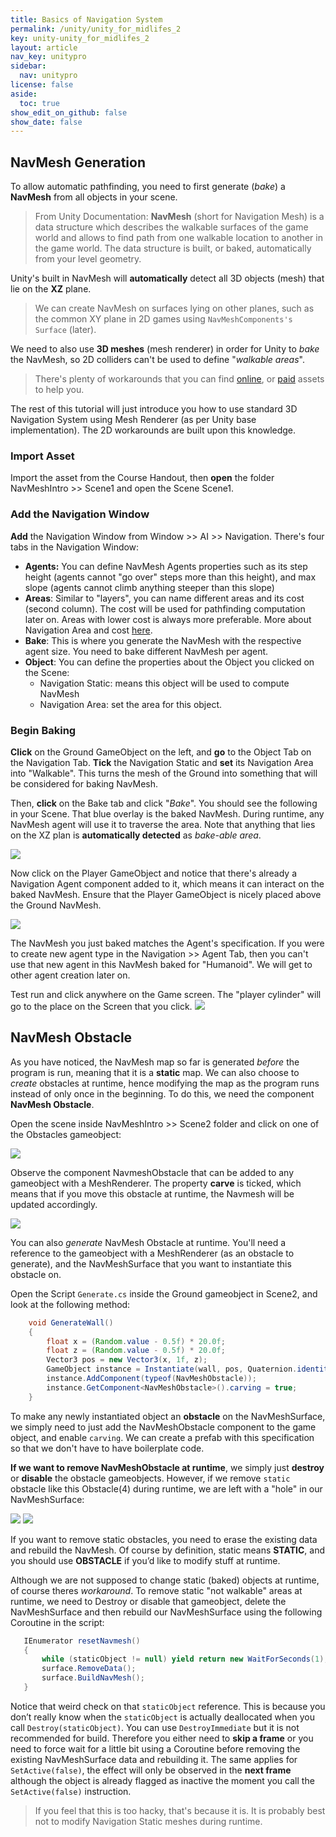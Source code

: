 ```yaml
---
title: Basics of Navigation System
permalink: /unity/unity_for_midlifes_2
key: unity-unity_for_midlifes_2
layout: article
nav_key: unitypro
sidebar:
  nav: unitypro
license: false
aside:
  toc: true
show_edit_on_github: false
show_date: false
---
```


## NavMesh Generation
To allow automatic pathfinding, you need to first generate (*bake*) a **NavMesh** from all objects in your scene. 
> From Unity Documentation:  **NavMesh**  (short for Navigation Mesh) is a data structure which describes the walkable surfaces of the game world and allows to find path from one walkable location to another in the game world. The data structure is built, or baked, automatically from your level geometry.

Unity's built in NavMesh will **automatically** detect all 3D objects (mesh) that lie on the **XZ** plane. 

> We can create NavMesh on surfaces lying on other planes, such as the common XY plane in 2D games using `NavMeshComponents's Surface` (later). 

We need to also use **3D meshes** (mesh renderer) in order for Unity to *bake* the NavMesh, so 2D colliders can't be used to define "*walkable areas*". 
> There's plenty of workarounds that you can find [online](https://github.com/h8man/NavMeshPlus/wiki/HOW-TO), or [paid](https://assetstore.unity.com/packages/tools/ai/navigation2d-pathfinding-for-2d-games-35803#reviews) assets to help you. 

The rest of this tutorial will just introduce you how to use standard 3D Navigation System using Mesh Renderer (as per Unity base implementation). The 2D workarounds are built upon this knowledge.

### Import Asset

Import the asset from the Course Handout, then **open** the folder NavMeshIntro >> Scene1 and open the Scene Scene1. 

### Add the Navigation Window
**Add** the Navigation Window from Window >> AI >> Navigation. There's four tabs in the Navigation Window:
- **Agents:** You can define NavMesh Agents properties such as its step height (agents cannot "go over" steps more than this height), and max slope (agents cannot climb anything steeper than this slope)
- **Areas**: Similar to "layers", you can name different areas and its cost (second column). The cost will be used for pathfinding computation later on. Areas with lower cost is always more preferable. More about Navigation Area and cost [here](https://docs.unity3d.com/Manual/nav-AreasAndCosts.html). 
- **Bake**: This is where you generate the NavMesh with the respective agent size. You need to bake different NavMesh per agent. 
- **Object**: You can define the properties about the Object you clicked on the Scene:
	- Navigation Static: means this object will be used to compute NavMesh 
	- Navigation Area: set the area for this object. 

### Begin Baking
**Click** on the Ground GameObject on the left, and **go** to the Object Tab on the Navigation Tab. **Tick** the Navigation Static and **set** its Navigation Area into "Walkable". This turns the mesh of the Ground into something that will be considered for baking NavMesh. 

Then, **click** on the Bake tab and click "*Bake*". You should see the following in your Scene. That blue overlay is the baked NavMesh. During runtime, any NavMesh agent will use it to traverse the area. Note that anything that lies on the XZ plan is **automatically detected** as *bake-able area*.

<img src="https://www.dropbox.com/s/k95fevcj9f399sh/3.png?raw=1"  class="center_ninety"/>


Now click on the Player GameObject and notice that there's already a Navigation Agent component added to it, which means it can interact on the baked NavMesh. Ensure that the Player GameObject is nicely placed above the Ground NavMesh. 

<img src="https://www.dropbox.com/s/tp8586t8yzwp6k9/1.png?raw=1"  class="center_ninety"/>

The NavMesh you just baked matches the Agent's specification. If you were to create new agent type in the Navigation >> Agent Tab, then you can't use that new agent in this NavMesh baked for "Humanoid". We will get to other agent creation later on. 

Test run and click anywhere on the Game screen. The "player cylinder" will go to the place on the Screen that you click. 
 <img src="https://www.dropbox.com/s/qe039axo0y6jzlg/navmeshmove.gif?raw=1"  class="center_ninety"/>


## NavMesh Obstacle
As you have noticed, the NavMesh map so far is generated *before* the program is run, meaning that it is a **static** map. We can also choose to *create* obstacles at runtime, hence modifying the map as the program runs instead of only once in the beginning. To do this, we need the component **NavMesh Obstacle**. 

Open the scene inside NavMeshIntro >> Scene2 folder and click on one of the Obstacles gameobject:

<img src="https://www.dropbox.com/s/lue2ivt8b4uwrd7/4.png?raw=1"  class="center_ninety"/>

Observe the component NavmeshObstacle that can be added to any gameobject with a MeshRenderer. The property **carve** is ticked, which means that if you move this obstacle at runtime, the Navmesh will be updated accordingly. 

<img src="https://www.dropbox.com/s/vxwkmu1t89u41xw/obstacle.gif?raw=1"  class="center_ninety"/>

You can also *generate* NavMesh Obstacle at runtime. You'll need a reference to the gameobject with a MeshRenderer (as an obstacle to generate), and the NavMeshSurface that you want to instantiate this obstacle on. 

Open the Script `Generate.cs` inside the Ground gameobject in Scene2, and look at the following method:
```java
    void GenerateWall()
    {
        float x = (Random.value - 0.5f) * 20.0f;
        float z = (Random.value - 0.5f) * 20.0f;
        Vector3 pos = new Vector3(x, 1f, z);
        GameObject instance = Instantiate(wall, pos, Quaternion.identity, transform);
        instance.AddComponent(typeof(NavMeshObstacle));
        instance.GetComponent<NavMeshObstacle>().carving = true;
    }
```

To make any newly instantiated object an **obstacle** on the NavMeshSurface,  we simply need to just add the NavMeshObstacle component to the game object, and enable `carving`. We can create a prefab with this specification so that we don't have to have boilerplate code. 

**If we want to remove NavMeshObstacle at runtime**, we simply just **destroy** or **disable** the obstacle gameobjects. However, if we remove `static` obstacle like this Obstacle(4) during runtime, we are left with a "hole" in our NavMeshSurface:

<img src="https://www.dropbox.com/s/xqpmg86pyjwdhhv/5.png?raw=1"  class="center_ninety"/>

<img src="https://www.dropbox.com/s/f5did6ur3pem6qp/hole.gif?raw=1"  class="center_ninety"/>


If you want to remove static obstacles, you need to erase the existing data and rebuild the NavMesh. Of course by definition, static means **STATIC**, and you should use **OBSTACLE** if you’d like to modify stuff at runtime.


Although we are not supposed to change static (baked) objects at runtime, of course theres *workaround*. To remove static "not walkable" areas at runtime, we need to Destroy or disable that gameobject, delete the NavMeshSurface and then  rebuild our NavMeshSurface using the following Coroutine in the script: 

```java
   IEnumerator resetNavmesh()
   {
       while (staticObject != null) yield return new WaitForSeconds(1);
       surface.RemoveData();
       surface.BuildNavMesh();
   }
```

Notice that weird check on that `staticObject` reference. This is because you don’t really know when the `staticObject` is actually deallocated when you call `Destroy(staticObject)`. You can use `DestroyImmediate` but it is not recommended for build. Therefore you either need to **skip a frame** or you need to force wait for a little bit using a Coroutine before removing the existing NavMeshSurface data and rebuilding it. The same applies for `SetActive(false)`, the effect will only be observed in the **next frame** although the object is already flagged as inactive the moment you call the `SetActive(false)` instruction.

> If you feel that this is too hacky, that's because it is. It is probably best not to modify Navigation Static meshes during runtime. 
